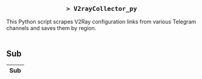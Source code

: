 <h3 align="center">
    <samp>&gt; V2rayCollector_py</samp>
</h3>

This Python script scrapes V2Ray configuration links from various Telegram channels and saves them by region.
<br>
<br>
## Sub
| Sub |
|-----|


































































































































































































































































































































































































































































































































































































































































































































































































































































































































































































































































































































































































































































































































































































































































































































































































































































































































































































































































































































































































































































































































































































































































































































































































































































































































































































































































































































































































































































































































































































































































































































































































































































































































































































































































































































































































































































































































































































































































































































































































































































































































































































































































































































